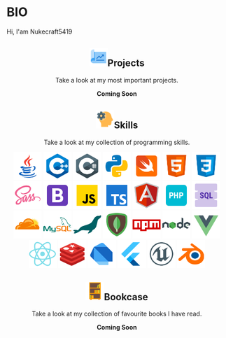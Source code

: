 # BIO

Hi, I'am Nukecraft5419

<h2 align="center"><img src='https://raw.githubusercontent.com/Nukecraft5419/Nukecraft5419/main/skills/project.png' height='42px'/>Projects</h2>
<p align="center">Take a look at my most important projects.</p>
<p align="center"><b>Coming Soon</b></p>

<h2 align="center"><img src='https://raw.githubusercontent.com/Nukecraft5419/Nukecraft5419/main/skills/development-skill.png' height='42px'/>Skills</h2>
<p align="center">Take a look at my collection of programming skills.</p>

<p align="center">
<img src='https://raw.githubusercontent.com/Nukecraft5419/Nukecraft5419/main/skills/java.png' height='64px'/>
<img src='https://raw.githubusercontent.com/Nukecraft5419/Nukecraft5419/main/skills/c++.png' height='64px'/>
<img src='https://raw.githubusercontent.com/Nukecraft5419/Nukecraft5419/main/skills/c-sharp.png' height='64px'/>
<img src='https://raw.githubusercontent.com/Nukecraft5419/Nukecraft5419/main/skills/python.png' height='64px'/>
<img src='https://raw.githubusercontent.com/Nukecraft5419/Nukecraft5419/main/skills/swift.png' height='64px'/>
<img src='https://raw.githubusercontent.com/Nukecraft5419/Nukecraft5419/main/skills/html.png' height='64px'/>
<img src='https://raw.githubusercontent.com/Nukecraft5419/Nukecraft5419/main/skills/css3.png' height='64px'/>
<img src='https://raw.githubusercontent.com/Nukecraft5419/Nukecraft5419/main/skills/sass.png' height='64px'/>
<img src='https://raw.githubusercontent.com/Nukecraft5419/Nukecraft5419/main/skills/bootstrap.png' height='64px'/>
<img src='https://raw.githubusercontent.com/Nukecraft5419/Nukecraft5419/main/skills/javascript.png' height='64px'/>
<img src='https://raw.githubusercontent.com/Nukecraft5419/Nukecraft5419/main/skills/typescript.png' height='64px'/>
<img src='https://raw.githubusercontent.com/Nukecraft5419/Nukecraft5419/main/skills/angularjs.png' height='64px'/>
<img src='https://raw.githubusercontent.com/Nukecraft5419/Nukecraft5419/main/skills/php.png' height='64px'/>
<img src='https://raw.githubusercontent.com/Nukecraft5419/Nukecraft5419/main/skills/sql.png' height='64px'/>
<img src='https://raw.githubusercontent.com/Nukecraft5419/Nukecraft5419/main/skills/cloudflare.png' height='64px'/>
<img src='https://raw.githubusercontent.com/Nukecraft5419/Nukecraft5419/main/skills/mysql.png' height='64px'/>
<img src='https://raw.githubusercontent.com/Nukecraft5419/Nukecraft5419/main/skills/mariadb.png' height='64px'/>
<img src='https://raw.githubusercontent.com/Nukecraft5419/Nukecraft5419/main/skills/mongodb.png' height='64px'/>
<img src='https://raw.githubusercontent.com/Nukecraft5419/Nukecraft5419/main/skills/npm.png' height='64px'/>
<img src='https://raw.githubusercontent.com/Nukecraft5419/Nukecraft5419/main/skills/nodejs.png' height='64px'/>
<img src='https://raw.githubusercontent.com/Nukecraft5419/Nukecraft5419/main/skills/vuejs.png' height='64px'/>
<img src='https://raw.githubusercontent.com/Nukecraft5419/Nukecraft5419/main/skills/react.png' height='64px'/>
<img src='https://raw.githubusercontent.com/Nukecraft5419/Nukecraft5419/main/skills/redis.png' height='64px'/>
<img src='https://raw.githubusercontent.com/Nukecraft5419/Nukecraft5419/main/skills/dart.png' height='64px'/>
<img src='https://raw.githubusercontent.com/Nukecraft5419/Nukecraft5419/main/skills/flutter.png' height='64px'/>
<img src='https://raw.githubusercontent.com/Nukecraft5419/Nukecraft5419/main/skills/unreal-engine.png' height='64px'/>
<img src='https://raw.githubusercontent.com/Nukecraft5419/Nukecraft5419/main/skills/blender.png' height='64px'/>
</p>


<h2 align="center"><img src='https://raw.githubusercontent.com/Nukecraft5419/Nukecraft5419/main/skills/bookcase.png' height='42px'/>Bookcase</h2>
<p align="center">Take a look at my collection of favourite books I have read.</p>
<p align="center"><b>Coming Soon</b></p>
